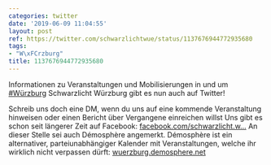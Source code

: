```yaml
---
categories: twitter
date: '2019-06-09 11:04:55'
layout: post
ref: https://twitter.com/schwarzlichtwue/status/1137676944772935680
tags:
- "W\xFCrzburg"
title: 1137676944772935680
---
```

Informationen zu Veranstaltungen und Mobilisierungen in und um [#Würzburg](/t/würzburg)  Schwarzlicht Würzburg gibt es nun auch auf Twitter!

Schreib uns doch eine DM, wenn du uns auf eine kommende Veranstaltung hinweisen oder einen Bericht über Vergangene einreichen willst 
Uns gibt es schon seit längerer Zeit auf Facebook: [facebook.com/schwarzlicht.w…](https://www.facebook.com/schwarzlicht.wue/) 
An dieser Stelle sei auch Démosphère angemerkt. Démosphère ist ein alternativer, parteiunabhängiger Kalender mit Veranstaltungen, welche ihr wirklich nicht verpassen dürft: [wuerzburg.demosphere.net](https://wuerzburg.demosphere.net/) 